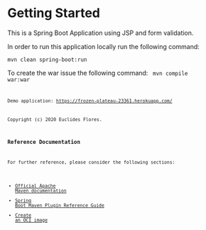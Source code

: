 # Getting Started


This is a Spring Boot Application using JSP and form validation.

In order to run this application locally run the following command:

<code>mvn clean spring-boot:run</code>

To create the war issue the following command:
<code> mvn compile war:war <code>

Demo application: https://frozen-plateau-23361.herokuapp.com/

Copyright (c) 2020 Euclides Flores.
### Reference Documentation
For further reference, please consider the following sections:

* [Official Apache Maven documentation](https://maven.apache.org/guides/index.html)
* [Spring Boot Maven Plugin Reference Guide](https://docs.spring.io/spring-boot/docs/2.3.2.RELEASE/maven-plugin/reference/html/)
* [Create an OCI image](https://docs.spring.io/spring-boot/docs/2.3.2.RELEASE/maven-plugin/reference/html/#build-image)


